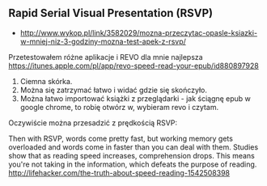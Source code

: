 ## Rapid Serial Visual Presentation (RSVP)

- http://www.wykop.pl/link/3582029/mozna-przeczytac-opasle-ksiazki-w-mniej-niz-3-godziny-mozna-test-apek-z-rsvp/

Przetestowałem różne aplikacje i REVO dla mnie najlepsza https://itunes.apple.com/pl/app/revo-speed-read-your-epub/id880897928

1. Ciemna skórka.
2. Można się zatrzymać łatwo i widać gdzie się skończyło.
3. Można łatwo importować książki z przeglądarki - jak ściągnę epub w google chrome, to robię otwórz w, wybieram revo i czytam.

Oczywiście można przesadzić z prędkością RSVP:

Then with RSVP, words come pretty fast, but working memory gets overloaded and words come in faster than you can deal with them.
Studies show that as reading speed increases, comprehension drops. This means you're not taking in the information, which defeats the purpose of reading. http://lifehacker.com/the-truth-about-speed-reading-1542508398
